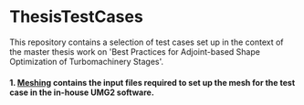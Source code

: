 # ThesisTestCases
This repository contains a selection of test cases set up in the context of the master thesis work on 'Best Practices for Adjoint-based Shape Optimization of Turbomachinery Stages'.

#### 1. [Meshing](meshing) contains the input files required to set up the mesh for the test case in the in-house UMG2 software.
